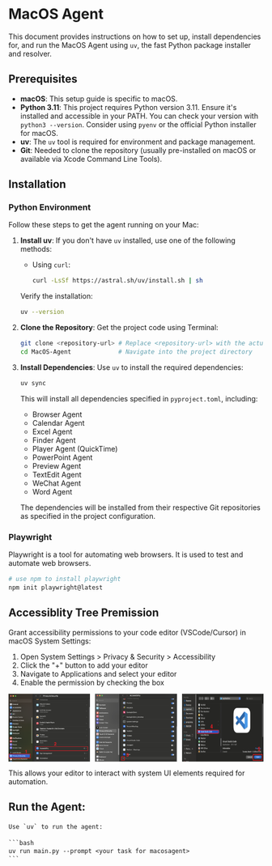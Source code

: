 # MacOS Agent

This document provides instructions on how to set up, install dependencies for, and run the MacOS Agent using `uv`, the fast Python package installer and resolver.

## Prerequisites

*   **macOS**: This setup guide is specific to macOS.
*   **Python 3.11**: This project requires Python version 3.11. Ensure it's installed and accessible in your PATH. You can check your version with `python3 --version`. Consider using `pyenv` or the official Python installer for macOS.
*   **uv**: The `uv` tool is required for environment and package management.
*   **Git**: Needed to clone the repository (usually pre-installed on macOS or available via Xcode Command Line Tools).

## Installation

### Python Environment
Follow these steps to get the agent running on your Mac:

1.  **Install uv**:
    If you don't have `uv` installed, use one of the following methods:

    *   Using `curl`:
        ```bash
        curl -LsSf https://astral.sh/uv/install.sh | sh
        ```
    Verify the installation:
    ```bash
    uv --version
    ```

2.  **Clone the Repository**:
    Get the project code using Terminal:
    ```bash
    git clone <repository-url> # Replace <repository-url> with the actual URL
    cd MacOS-Agent             # Navigate into the project directory
    ```

3.  **Install Dependencies**:
    Use `uv` to install the required dependencies:
    ```bash
    uv sync
    ```
    This will install all dependencies specified in `pyproject.toml`, including:
    - Browser Agent
    - Calendar Agent 
    - Excel Agent
    - Finder Agent
    - Player Agent (QuickTime)
    - PowerPoint Agent
    - Preview Agent
    - TextEdit Agent
    - WeChat Agent
    - Word Agent

    The dependencies will be installed from their respective Git repositories as specified in the project configuration.

### Playwright

Playwright is a tool for automating web browsers. It is used to test and automate web browsers.


```bash
# use npm to install playwright
npm init playwright@latest
```

## Accessiblity Tree Premission

Grant accessibility permissions to your code editor (VSCode/Cursor) in macOS System Settings:

1. Open System Settings > Privacy & Security > Accessibility
2. Click the "+" button to add your editor
3. Navigate to Applications and select your editor
4. Enable the permission by checking the box

<div style="display: flex; justify-content: space-between;">
    <img src="figure/acc_tree1.png" alt="Accessibility Tree Permission 1" width="32%">
    <img src="figure/acc_tree2.png" alt="Accessibility Tree Permission 2" width="32%">
    <img src="figure/acc_tree3.png" alt="Accessibility Tree Permission 3" width="32%">
</div>

This allows your editor to interact with system UI elements required for automation.



## Run the Agent:
    
    Use `uv` to run the agent:

    ```bash
    uv run main.py --prompt <your task for macosagent>
    ```
